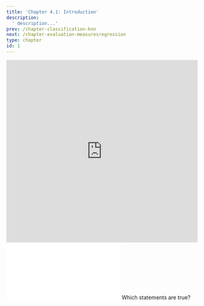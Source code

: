 ```yaml
---
title: 'Chapter 4.1: Introduction'
description:
  ' description...'
prev: /chapter-classification-knn
next: /chapter-evaluation-measuresregression
type: chapter
id: 1
---
```


<exercise id="1" title="Video Lecture">

<iframe width="100%" height="480" src="https://www.youtube.com/embed/B5PAwfDYt30" frameborder="0" allow="accelerometer; autoplay; encrypted-media; gyroscope; picture-in-picture" allowfullscreen></iframe>

</exercise>

<exercise id="2" title="Slides">

<object data="pdfs/4/slides-evaluation-intro.pdf" type="application/pdf" style="width:100%;height:480px">
    <embed src="pdfs/4/slides-evaluation-intro.pdf" type="application/pdf" />
</object>

</exercise>


<exercise id="3" title="Quiz">
Which statements are true?
<choice>
<opt text="We want to know how accurately a fitted model will predict target variable values in new, previously unseen data." correct="true">
</opt>
<opt text="All outer losses can also be used as inner loss.">
</opt>
<opt text="The data generating process is the true underlying phenomenon creating the data." correct="true">
</opt>
</choice>
</exercise>
